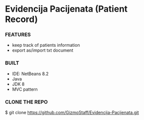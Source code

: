 # Evidencija Pacijenata (Patient Record)




### FEATURES
- keep track of patients information
- export as/import txt document

### BUILT
- IDE: NetBeans 8.2
- Java
- JDK 8
- MVC pattern

### CLONE THE REPO

$ git clone https://github.com/GizmoStaff/Evidencija-Pacijenata.git



